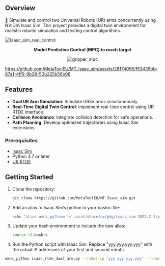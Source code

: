 ## Overview

🤖 Simulate and control two Universal Robots (UR) arms concurrently using NVIDIA Isaac Sim. This project provides a digital twin environment for realistic robotic simulation and testing control algorithms.

![Isaac_sim_real_control](https://github.com/MetaToolEU/MT_Isaac_sim/assets/28174056/ea133980-3dd8-4deb-8aa1-991018188275)
<p align="center"><b>Model Predictive Control (MPC) to reach target</b></p>
<p align="center">
  <img src="https://github.com/MetaToolEU/MT_Isaac_sim//assets/28174056/d44a65a1-64d7-4133-a371-0c3a1c28e209" alt="gripper_mpc">
</p>


https://github.com/MetaToolEU/MT_Isaac_sim/assets/28174056/f53435bb-87a1-4ff9-9b28-50b225b56b98


## Features

- **Dual UR Arm Simulation**: Simulate UR3e arms simultaneously.
- **Real-Time Digital Twin Control**: Implement real-time control using UR RTDE interface.
- **Collision Avoidance**: Integrate collision detection for safe operations.
- **Path Planning**: Develop optimized trajectories using Isaac Sim extensions.

### Prerequisites
- [Isaac Sim](https://docs.omniverse.nvidia.com/isaacsim/latest/installation/install_workstation.html)
- Python 3.7 or later
- [UR RTDE](https://sdurobotics.gitlab.io/ur_rtde/)


## Getting Started
1. Clone the repository:

   ```bash
   git clone https://github.com/MetaToolEU/MT_Isaac_sim.git
   ```
   
2. Add an alias to Isaac Sim’s python in your bashrc file:
   ```bash  
   echo "alias omni_python='~/.local/share/ov/pkg/isaac_sim-2022.2.1/python.sh'" >> ~/.bashrc
   ```
   
3. Update your bash environment to include the new alias:
   ```bash 
   source ~/.bashrc
   ```
   
4.   Run the Python script with Isaac Sim:
   Replace "yyy.yyy.yyy.yyy" with the actual IP addresses of your first and second robots.
   ```bash 
   omni_python isaac_rtde_dual_arm.py --robot-ip "yyy.yyy.yyy.yyy" --robot-ip2 "yyy.yyy.yyy.yyy"
   ```

